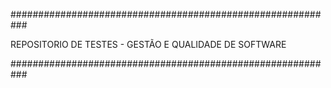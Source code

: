 ###########################################################

REPOSITORIO DE TESTES - GESTÃO E QUALIDADE DE SOFTWARE

###########################################################
